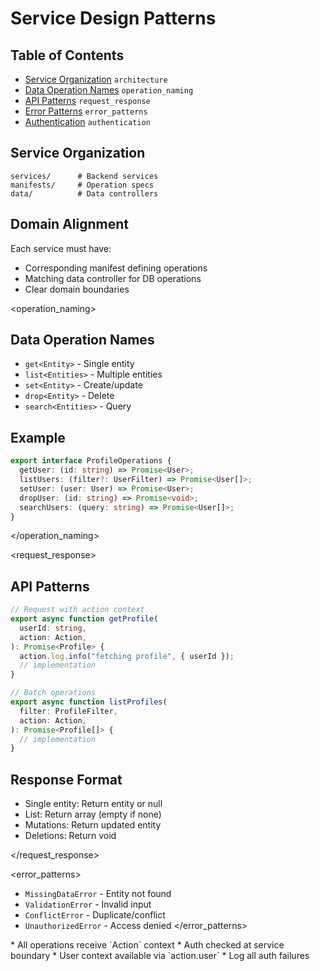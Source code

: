 # Service Design Patterns

## Table of Contents

- [Service Organization](#architecture) `architecture`
- [Data Operation Names](#operation_naming) `operation_naming`
- [API Patterns](#request_response) `request_response`
- [Error Patterns](#error_patterns) `error_patterns`
- [Authentication](#authentication) `authentication`

<architecture>

## Service Organization

```plaintext
services/      # Backend services
manifests/     # Operation specs
data/          # Data controllers
```

## Domain Alignment

Each service must have:

- Corresponding manifest defining operations
- Matching data controller for DB operations
- Clear domain boundaries

</architecture>

<operation_naming>

## Data Operation Names

- `get<Entity>` - Single entity
- `list<Entities>` - Multiple entities
- `set<Entity>` - Create/update
- `drop<Entity>` - Delete
- `search<Entities>` - Query

## Example

```typescript
export interface ProfileOperations {
  getUser: (id: string) => Promise<User>;
  listUsers: (filter?: UserFilter) => Promise<User[]>;
  setUser: (user: User) => Promise<User>;
  dropUser: (id: string) => Promise<void>;
  searchUsers: (query: string) => Promise<User[]>;
}
```

</operation_naming>

<request_response>

## API Patterns

```typescript
// Request with action context
export async function getProfile(
  userId: string,
  action: Action,
): Promise<Profile> {
  action.log.info("fetching profile", { userId });
  // implementation
}

// Batch operations
export async function listProfiles(
  filter: ProfileFilter,
  action: Action,
): Promise<Profile[]> {
  // implementation
}
```

## Response Format

- Single entity: Return entity or null
- List: Return array (empty if none)
- Mutations: Return updated entity
- Deletions: Return void

</request_response>

<error_patterns>

- `MissingDataError` - Entity not found
- `ValidationError` - Invalid input
- `ConflictError` - Duplicate/conflict
- `UnauthorizedError` - Access denied
  </error_patterns>

<authentication>
* All operations receive `Action` context
* Auth checked at service boundary
* User context available via `action.user`
* Log all auth failures
</authentication>

